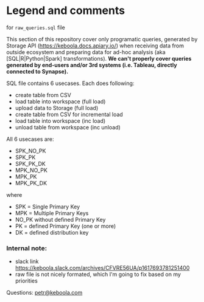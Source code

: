 # Legend and comments 
for `raw_queries.sql` file

This section of this repository cover only programatic queries, generated by Storage API (https://keboola.docs.apiary.io/) when receiving data from outside ecosystem and preparing data for ad-hoc analysis (aka [SQL|R|Python|Spark] transformations). **We can't properly cover queries generated by end-users and/or 3rd systems (i.e. Tableau, directly connected to Synapse).**

SQL file contains 6 usecases. Each does following:
- create table from CSV
- load table into workspace (full load)
- upload data to Storage (full load)
- create table from CSV for incremental load
- load table into workspace (inc load)
- unload table from workspace (inc unload)

All 6 usecases are:
- SPK_NO_PK
- SPK_PK
- SPK_PK_DK
- MPK_NO_PK
- MPK_PK
- MPK_PK_DK

where
- SPK = Single Primary Key
- MPK = Multiple Primary Keys
- NO_PK without defined Primary Key
- PK = defined Primary Key (one or more)
- DK = defined distribution key

### Internal note: 
- slack link https://keboola.slack.com/archives/CFVRE56UA/p1617693781251400
- raw file is not nicely formated, which I'm going to fix based on my priorities

Questions: petr@keboola.com
